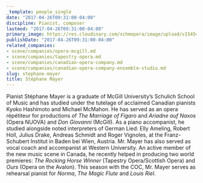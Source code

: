 ```yaml
---
_template: people_single
date: "2017-04-26T09:31:00-04:00"
discipline: Pianist, composer
lastmod: "2017-04-26T09:31:00-04:00"
primary_image: https://res.cloudinary.com/schmopera/image/upload/v1545409169/media/webhook-uploads/1493213441352/2016-04-25---Stephane-Mayer.jpg.jpg
publishDate: "2017-04-26T09:31:00-04:00"
related_companies:
- scene/companies/opera-mcgill.md
- scene/companies/tapestry-opera.md
- scene/companies/canadian-opera-company.md
- scene/companies/canadian-opera-company-ensemble-studio.md
slug: stephane-mayer
title: Stéphane Mayer
---
```


Pianist Stéphane Mayer is a graduate of McGill University’s Schulich School of Music and has studied under the tutelage of acclaimed Canadian pianists Kyoko Hashimoto and Michael McMahon. He has served as an opera répétiteur for productions of *The Marriage of Figaro* and *Ariadne auf Naxos* (Opera NUOVA) and *Don Giovanni* (McGill). As a piano accompanist, he studied alongside noted interpreters of German Lied: Elly Ameling, Robert Holl, Julius Drake, Andreas Schmidt and Roger Vignoles, at the Franz-Schubert Institut in Baden bei Wien, Austria. Mr. Mayer has also served as vocal coach and accompanist at Western University. An active member of the new music scene in Canada, he recently helped in producing two world premieres: *The Rocking Horse Winner* (Tapestry Opera/Scottish Opera) and *Ours* (Opera on the Avalon). This season with the COC, Mr. Mayer serves as rehearsal pianist for *Norma*, *The Magic Flute* and *Louis Riel*.
